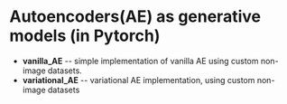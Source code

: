 # Autoencoders(AE) as generative models (in Pytorch)
+ **vanilla_AE** -- simple implementation of vanilla AE using custom non-image datasets.
+ **variational_AE** -- variational AE implementation, using custom non-image datasets
